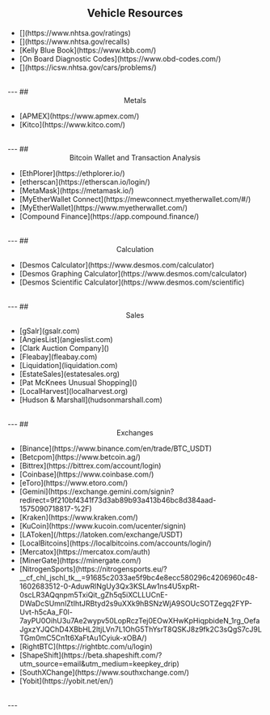 ## <center>Vehicle Resources
<ul>
    <li>[](https://www.nhtsa.gov/ratings)</li>
    <li>[](https://www.nhtsa.gov/recalls)</li>
    <li>[Kelly Blue Book](https://www.kbb.com/)</li>
    <li>[On Board Diagnostic Codes](https://www.obd-codes.com/)</li>
    <li>[](https://icsw.nhtsa.gov/cars/problems/)</li>
</ul>
<br>
---
## <center>Metals</center>
<ul>
    <li>[APMEX](https://www.apmex.com/)</li>
    <li>[Kitco](https://www.kitco.com/)</li>
</ul>
<br>
---
## <center>Bitcoin Wallet and Transaction Analysis</center>
<ul>
    <li>[EthPlorer](https://ethplorer.io/)</li>
    <li>[etherscan](https://etherscan.io/login/)</li>
    <li>[MetaMask](https://metamask.io/)</li>
    <li>[MyEtherWallet Connect](https://mewconnect.myetherwallet.com/#/)</li>
    <li>[MyEtherWallet](https://www.myetherwallet.com/)</li>
    <li>[Compound Finance](https://app.compound.finance/)</li>
</ul>
<br>
---
## <center>Calculation</center>
<ul>
    <li>[Desmos Calculator](https://www.desmos.com/calculator)</li>
    <li>[Desmos Graphing Calculator](https://www.desmos.com/calculator)</li>
    <li>[Desmos Scientific Calculator](https://www.desmos.com/scientific)</li>
</ul>
<br>
---
## <center>Sales</center>
<ul>
    <li>[gSalr](gsalr.com)</li>
    <li>[AngiesList](angieslist.com)</li>
    <li>[Clark Auction Company]()</li>
    <li>[Fleabay](fleabay.com)</li>
    <li>[Liquidation](liquidation.com)</li>
    <li>[EstateSales](estatesales.org)</li>
    <li>[Pat McKnees Unusual Shopping]()</li>
    <li>[LocalHarvest](localharvest.org)</li>
    <li>[Hudson & Marshall](hudsonmarshall.com)</li>
</ul>
<br>
---
## <center>Exchanges</center>
<ul>
    <li>[Binance](https://www.binance.com/en/trade/BTC_USDT)</li>
    <li>[Betcpom](https://www.betcoin.ag/)</li>
    <li>[Bittrex](https://bittrex.com/account/login)</li>
    <li>[Coinbase](https://www.coinbase.com/)</li>
    <li>[eToro](https://www.etoro.com/)</li>
    <li>[Gemini](https://exchange.gemini.com/signin?redirect=9f210bf4341f73d3ab89b93a413b46bc8d384aad-1575090718817-%2F)</li>
    <li>[Kraken](https://www.kraken.com/)</li>
    <li>[KuCoin](https://www.kucoin.com/ucenter/signin)</li>
    <li>[LAToken](/https://latoken.com/exchange/USDT)</li>
    <li>[LocalBitcoins](https://localbitcoins.com/accounts/login/)</li>
    <li>[Mercatox](https://mercatox.com/auth)</li>
    <li>[MinerGate](https://minergate.com/)</li>
    <li>[NitrogenSports](https://nitrogensports.eu/?__cf_chl_jschl_tk__=91685c2033ae5f9bc4e8ecc580296c4206960c48-1602683512-0-AduwRlNgUy3Qx3KSLAw1ns4U5xpRt-0scLR3AQqnpm5TxiQit_gZh5q5iXCLLUCnE-DWaDcSUmnlZtIhtJRBtyd2s9uXXk9hBSNzWjA9SOUcSOTZegq2FYP-Uvt-h5cAa_F0l-7ayPU0OihU3u7Ae2wypv50LopRczTej0EOwXHwKpHiqpbideN_1rg_OefaJgxzYJQChD4XBbHL2ltjLVn7L1OhG5ThYsrT8QSKJ8z9fk2C3sQgS7cJ9LTGm0mC5Cn1t6XaFtAu1Cyiuk-xOBA/)</li>
    <li>[RightBTC](https://rightbtc.com/u/login)</li>
    <li>[ShapeShift](https://beta.shapeshift.com/?utm_source=email&utm_medium=keepkey_drip)</li>
    <li>[SouthXChange](https://www.southxchange.com/)</li>
    <li>[Yobit](https://yobit.net/en/)</li>
</ul>
<br>
---

<!--
Light Bill Calculators
BTC Mining Calculator
-->
